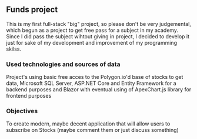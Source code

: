## Funds project
This is my first full-stack "big" project, so please don't be very judgemental, which begun as a project to get free pass for a subject in my academy.
Since I did pass the subject wihtout giving in project, I decided to develop it just for sake of my development and improvement of my programming skilss.

### Used technologies and sources of data
Project's using basic free acces to the Polygon.io'd base of stocks to get data, 
Microsoft SQL Server, ASP.NET Core and Entity Framework for a backend purposes 
and
Blazor with eventual using of ApexChart.js library for frontend purposes

### Objectives
To create modern, maybe decent application that will allow users to subscribe on Stocks (maybe comment them or just discuss something)
